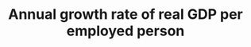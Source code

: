---
actual_indicator_available: Annual growth rate of business sector output per job
actual_indicator_available_description: The measure describes the relationship between
  real output and one measure of labor input involved in its production. Measures
  of growth in output per job show the changes from period to period in the amount
  of goods and services produced per job. They reflect the joint effects of many influences,
  including changes in technology; capital investment; level of output; utilization
  of capacity, energy, and materials; the organization of production; managerial skill;
  and the characteristics and effort of the work force.
comments_and_limitations: Business sector output is based on GDP, but includes only
  a subset of the goods and services included in GDP. The business sector comprises
  about 75 percent of GDP since it must exclude those portions of the economy for
  which productivity measures cannot be constructed. General government, the output
  of the employees of nonprofit institutions and private households, and the rental
  value of owner-occupied real estate are excluded.
data_non_statistical: false
date_metadata_updated: October 2017
date_of_national_source_publication: September 2017
goal_meta_link: http://unstats.un.org/sdgs/files/metadata-compilation/Metadata-Goal-8.pdf
goal_meta_link_page: 3
graph: longitudinal
graph_status_notes: Graphed
graph_title: US annual growth rate of business sector output per job
graph_type: line
graph_type_description: Line graph
has_metadata: true
indicator: 8.2.1
indicator_definition: 'This indicator is a measure of labour productivity growth,
  which is computed as the annual growth rate of: Gross Domestic Product (GDP) at
  market prices for the aggregate economy divided by total employment. Employment
  refers to the average number of persons with one or more paid jobs during the year.'
indicator_name: 'Annual growth rate of real GDP per employed person '
indicator_sort_order: 08.02.01
indicator_variable: output_per_job
layout: indicator
periodicity: Annual, quarterly available
permalink: /8-2-1/
published: true
rationale_interpretation: 'Economic growth in a country can be ascribed either to
  increased employment or to more production on average by those who are employed.
  The latter effect can be described through statistics on labour productivity and
  thereby it is a key measure of economic and labour market performance. '
reporting_status: complete
scheduled_update_by_national_source: March 2018 (Preliminary annual data published
  February 2018)
sdg_goal: 8
source_active_1: true
source_agency_staff_email_1: ITCinfo@bls.gov
source_agency_staff_name_1: BLS Division of International Technical Cooperation staff
source_agency_survey_dataset_1: U.S. Bureau of Labor Statistics
source_notes_1: null
source_title_1: null
source_url_1: http://www.bls.gov/lpc/
target: Achieve higher levels of economic productivity through diversification, technological
  upgrading and innovation, including through a focus on high-value-added and labour-intensive
  sectors.
target_id: '8.2'
time_period: 1947-2016 available
title: 'Annual growth rate of real GDP per employed person '
un_custodial_agency: 'ILO (Partnering Agencies: World Bank, UNSD)'
un_designated_tier: '1'
unit_of_measure: Percent change
us_method_of_computation: Output per job is calculated by dividing an index of real
  output by an index of the number of jobs of all persons, including employees, proprietors,
  and unpaid family workers.
variable_description: null
variable_notes: null
---